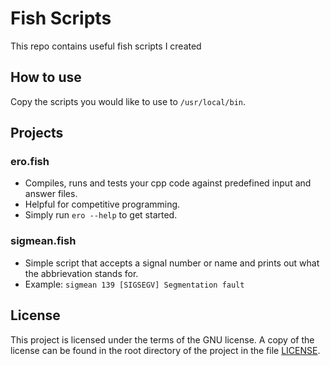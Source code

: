 # Fish Scripts
This repo contains useful fish scripts I created

## How to use
Copy the scripts you would like to use to `/usr/local/bin`.

## Projects
### ero.fish
- Compiles, runs and tests your cpp code against predefined input and answer files.
- Helpful for competitive programming.
- Simply run `ero --help` to get started.
### sigmean.fish
- Simple script that accepts a signal number or name and prints out what the abbrievation stands for.
- Example: ``sigmean 139
[SIGSEGV] Segmentation fault
``
## License
This project is licensed under the terms of the GNU license.
A copy of the license can be found in the root directory of
the project in the file [LICENSE](./LICENSE).
